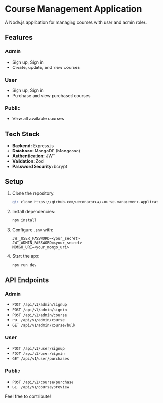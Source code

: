 # Course Management Application

A Node.js application for managing courses with user and admin roles.

## Features

### Admin

- Sign up, Sign in
- Create, update, and view courses

### User

- Sign up, Sign in
- Purchase and view purchased courses

### Public

- View all available courses

## Tech Stack

- **Backend:** Express.js
- **Database:** MongoDB (Mongoose)
- **Authentication:** JWT
- **Validation:** Zod
- **Password Security:** bcrypt

## Setup

1. Clone the repository.
   ```bash
   git clone https://github.com/DetonatorC4/Course-Management-Application.git
   ```
2. Install dependencies:
   ```bash
   npm install
   ```
3. Configure `.env` with:
   ```env
   JWT_USER_PASSWORD=<your_secret>
   JWT_ADMIN_PASSWORD=<your_secret>
   MONGO_URI=<your_mongo_uri>
   ```
4. Start the app:
   ```bash
   npm run dev
   ```

## API Endpoints

### Admin

- `POST /api/v1/admin/signup`
- `POST /api/v1/admin/signin`
- `POST /api/v1/admin/course`
- `PUT /api/v1/admin/course`
- `GET /api/v1/admin/course/bulk`

### User

- `POST /api/v1/user/signup`
- `POST /api/v1/user/signin`
- `GET /api/v1/user/purchases`

### Public

- `POST /api/v1/course/purchase`
- `GET /api/v1/course/preview`

Feel free to contribute!
